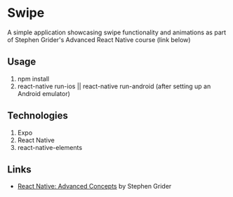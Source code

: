 # Swipe

A simple application showcasing swipe functionality and animations as part of Stephen Grider's Advanced React Native course (link below)

## Usage
1. npm install
2. react-native run-ios || react-native run-android (after setting up an Android emulator)

## Technologies
1. Expo
2. React Native
3. react-native-elements

## Links
* [React Native: Advanced Concepts](https://www.udemy.com/react-native-advanced/) by Stephen Grider
